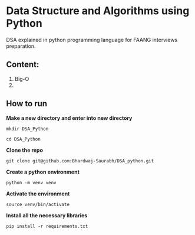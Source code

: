 # Data Structure and Algorithms using Python

DSA explained in python programming language for FAANG interviews preparation. 

## Content:
1. Big-O
2. 


## How to run 

**Make a new directory and enter into new directory**

```
mkdir DSA_Python 

cd DSA_Python
```

**Clone the repo**

```
git clone git@github.com:Bhardwaj-Saurabh/DSA_python.git
```

**Create a python environment**

```
python -m venv venv
```

**Activate the environment**

```
source venv/bin/activate
```

**Install all the necessary libraries**

```
pip install -r requirements.txt
```